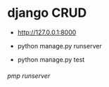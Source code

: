 # django CRUD

- <http://127.0.0.1:8000>

- python manage.py runserver

- python manage.py test

###### pmp runserver
